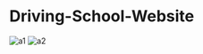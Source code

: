 # Driving-School-Website

![a1](https://user-images.githubusercontent.com/66585060/85946887-201f9e80-b965-11ea-8fd6-fc24d7771bef.PNG)
![a2](https://user-images.githubusercontent.com/66585060/85946892-257ce900-b965-11ea-938d-4cfec18d82fd.PNG)
